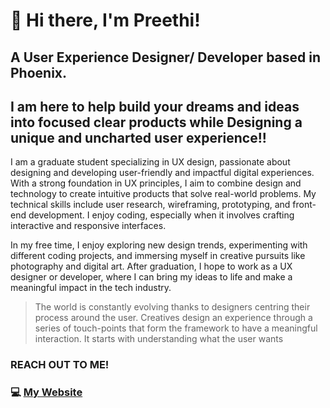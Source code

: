 # 👋 Hi there, I'm Preethi!

## A User Experience Designer/ Developer based in Phoenix.
## I am here to help build your dreams and ideas into focused clear products while Designing a unique and uncharted user experience!!

I am a graduate student specializing in UX design, passionate about designing and developing user-friendly and impactful digital experiences. With a strong foundation in UX principles, I aim to combine design and technology to create intuitive products that solve real-world problems. My technical skills include user research, wireframing, prototyping, and front-end development. I enjoy coding, especially when it involves crafting interactive and responsive interfaces. 

In my free time, I enjoy exploring new design trends, experimenting with different coding projects, and immersing myself in creative pursuits like photography and digital art. After graduation, I hope to work as a UX designer or developer, where I can bring my ideas to life and make a meaningful impact in the tech industry.

> The world is constantly evolving thanks to designers centring their process around the user. Creatives design an experience through a series of touch-points that form the framework to have a meaningful interaction. It starts with understanding what the user wants

### REACH OUT TO ME!
### 💻 [My Website](https://preethiuxdesigner.squarespace.com/)


<!--
**Preethi-venkatesh/Preethi-venkatesh** is a ✨ _special_ ✨ repository because its `README.md` (this file) appears on your GitHub profile.

Here are some ideas to get you started:

- 🔭 I’m currently working on ...
- 🌱 I’m currently learning ...
- 👯 I’m looking to collaborate on ...
- 🤔 I’m looking for help with ...
- 💬 Ask me about ...
- 📫 How to reach me: ...
- 😄 Pronouns: ...
- ⚡ Fun fact: ...
-->
